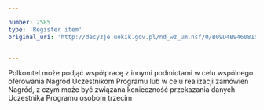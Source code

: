 ```yaml
---

number: 2585
type: 'Register item'
original_uri: 'http://decyzje.uokik.gov.pl/nd_wz_um.nsf/0/B09D4B94608151C0C1257912003BB926?OpenDocument'


---
```


Polkomtel może podjąć współpracę z innymi podmiotami w celu wspólnego oferowania Nagród Uczestnikom Programu lub w celu realizacji zamówień Nagród, z czym może być związana konieczność przekazania danych Uczestnika Programu osobom trzecim

